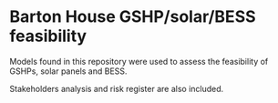 # Barton House GSHP/solar/BESS feasibility
Models found in this repository were used to assess the feasibility of GSHPs, solar panels and BESS.

Stakeholders analysis and risk register are also included.